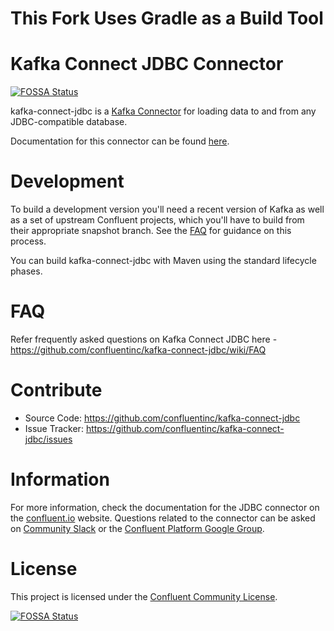 # This Fork Uses Gradle as a Build Tool

# Kafka Connect JDBC Connector
[![FOSSA Status](https://app.fossa.io/api/projects/git%2Bhttps%3A%2F%2Fgithub.com%2Fconfluentinc%2Fkafka-connect-jdbc.svg?type=shield)](https://app.fossa.io/projects/git%2Bhttps%3A%2F%2Fgithub.com%2Fconfluentinc%2Fkafka-connect-jdbc?ref=badge_shield)


kafka-connect-jdbc is a [Kafka Connector](http://kafka.apache.org/documentation.html#connect)
for loading data to and from any JDBC-compatible database.

Documentation for this connector can be found [here](http://docs.confluent.io/current/connect/connect-jdbc/docs/index.html).

# Development

To build a development version you'll need a recent version of Kafka as well as a set of upstream Confluent projects, which you'll have to build from their appropriate snapshot branch. See the [FAQ](https://github.com/confluentinc/kafka-connect-jdbc/wiki/FAQ)
for guidance on this process.

You can build kafka-connect-jdbc with Maven using the standard lifecycle phases.

# FAQ

Refer frequently asked questions on Kafka Connect JDBC here -
https://github.com/confluentinc/kafka-connect-jdbc/wiki/FAQ

# Contribute

- Source Code: https://github.com/confluentinc/kafka-connect-jdbc
- Issue Tracker: https://github.com/confluentinc/kafka-connect-jdbc/issues

# Information

For more information, check the documentation for the JDBC connector on the [confluent.io](https://docs.confluent.io/current/connect/kafka-connect-jdbc/index.html) website. Questions related to the connector can be asked on [Community Slack](https://launchpass.com/confluentcommunity) or the [Confluent Platform Google Group](https://groups.google.com/forum/#!topic/confluent-platform/).

# License

This project is licensed under the [Confluent Community License](LICENSE).


[![FOSSA Status](https://app.fossa.io/api/projects/git%2Bhttps%3A%2F%2Fgithub.com%2Fconfluentinc%2Fkafka-connect-jdbc.svg?type=large)](https://app.fossa.io/projects/git%2Bhttps%3A%2F%2Fgithub.com%2Fconfluentinc%2Fkafka-connect-jdbc?ref=badge_large)

